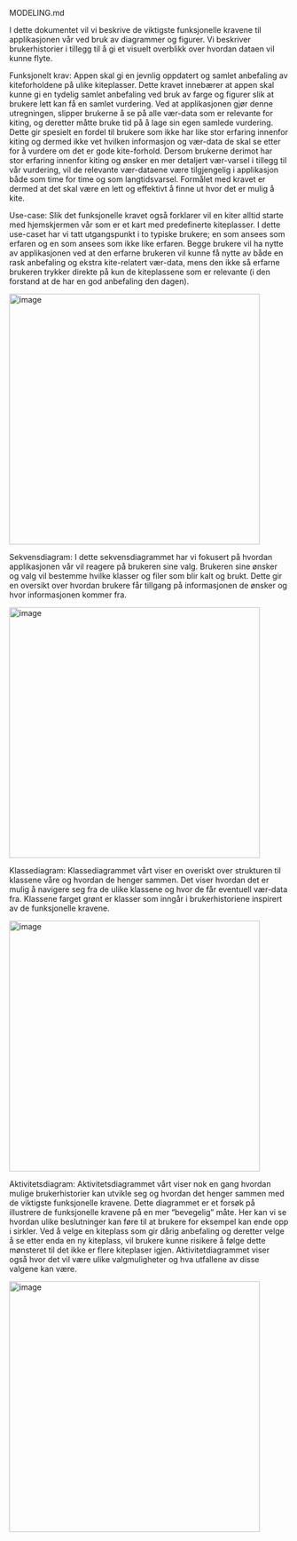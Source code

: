 MODELING.md

I dette dokumentet vil vi beskrive de viktigste funksjonelle kravene til applikasjonen vår ved bruk av diagrammer og figurer. Vi beskriver brukerhistorier i tillegg til å gi et visuelt overblikk over hvordan dataen vil kunne flyte. 


Funksjonelt krav: Appen skal gi en jevnlig oppdatert og samlet anbefaling av kiteforholdene på ulike kiteplasser. 
Dette kravet innebærer at appen skal kunne gi en tydelig samlet anbefaling ved bruk av farge og figurer slik at brukere lett kan få en samlet vurdering. Ved at applikasjonen gjør denne utregningen, slipper brukerne å se på alle vær-data som er relevante for kiting, og deretter måtte bruke tid på å lage sin egen samlede vurdering. Dette gir spesielt en fordel til brukere som ikke har like stor erfaring innenfor kiting og dermed ikke vet hvilken informasjon og vær-data de skal se etter for å vurdere om det er gode kite-forhold. Dersom brukerne derimot har stor erfaring innenfor kiting og ønsker en mer detaljert vær-varsel i tillegg til vår vurdering, vil de relevante vær-dataene være tilgjengelig i applikasjon både som time for time og som langtidsvarsel. Formålet med kravet er dermed at det skal være en lett og effektivt å finne ut hvor det er mulig å kite. 

Use-case: 
Slik det funksjonelle kravet også forklarer vil en kiter alltid starte med hjemskjermen vår som er et kart med predefinerte kiteplasser. I dette use-caset har vi tatt utgangspunkt i to typiske brukere; en som ansees som erfaren og en som ansees som ikke like erfaren. Begge brukere vil ha nytte av applikasjonen ved at den erfarne brukeren vil kunne få nytte av både en rask anbefaling og ekstra kite-relatert vær-data, mens den ikke så erfarne brukeren trykker direkte på kun de kiteplassene som er relevante (i den forstand at de har en god anbefaling den dagen). 

<img width="452" alt="image" src="https://media.github.uio.no/user/9307/files/10bbf358-6f32-4fb8-b6a0-5d574b6def5b">
 
Sekvensdiagram: 
I dette sekvensdiagrammet har vi fokusert på hvordan applikasjonen vår vil reagere på brukeren sine valg. Brukeren sine ønsker og valg vil bestemme hvilke klasser og filer som blir kalt og brukt. Dette gir en oversikt over hvordan brukere får tillgang på informasjonen de ønsker og hvor informasjonen kommer fra. 

<img width="452" alt="image" src="https://media.github.uio.no/user/9307/files/b4ee0a76-f966-40b5-8805-204e31a075ee">

Klassediagram: 
Klassediagrammet vårt viser en overiskt over strukturen til klassene våre og hvordan de henger sammen. Det viser hvordan det er mulig å navigere seg fra de ulike klassene og hvor de får eventuell vær-data fra. Klassene farget grønt er klasser som inngår i brukerhistoriene inspirert av de funksjonelle kravene. 

<img width="452" alt="image" src="https://media.github.uio.no/user/9307/files/323b136e-cb57-480c-b385-c517e83ee8cc">

Aktivitetsdiagram: 
Aktivitetsdiagrammet vårt viser nok en gang hvordan mulige brukerhistorier kan utvikle seg og hvordan det henger sammen med de viktigste funksjonelle kravene. Dette diagrammet er et forsøk på illustrere de funksjonelle kravene på en mer “bevegelig” måte. Her kan vi se hvordan ulike beslutninger kan føre til at brukere for eksempel kan ende opp i sirkler. Ved å velge en kiteplass som gir dårig anbefaling og deretter velge å se etter enda en ny kiteplass, vil brukere kunne risikere å følge dette mønsteret til det ikke er flere kiteplaser igjen. Aktivitetdiagrammet viser også hvor det vil være ulike valgmuligheter og hva utfallene av disse valgene kan være. 

<img width="452" alt="image" src="https://media.github.uio.no/user/9307/files/3ebb8f79-e78e-4006-ad54-56137c1f79b3">
